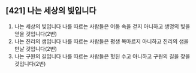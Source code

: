 ## [421] 나는 세상의 빛입니다

1) 나는 세상의 빛입니다 나를 따르는 사람들은 어둠 속을 걷지 아니하고 생명의 빛을 얻을 것입니다(2번)
2) 나는 진리의 샘입니다 나를 따르는 사람들은 평생 목마르지 아니하고 진리의 샘을 만날 것입니다(2번)
3) 나는 구원의 길입니다 나를 따르는 사람들은 헛된 수고 아니하고 구원의 길을 찾을 것입니다(2번)
